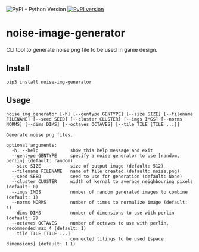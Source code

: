 ![PyPI - Python Version](https://img.shields.io/pypi/pyversions/noise-img-generator)
[![PyPI version](https://badge.fury.io/py/noise-img-generator.svg)](https://badge.fury.io/py/noise-img-generator)

# noise-image-generator
CLI tool to generate noise png file to be used in game design.

## Install
```shell
pip3 install noise-img-generator
```

## Usage
```shell
noise_img_generator [-h] [--gentype GENTYPE] [--size SIZE] [--filename FILENAME] [--seed SEED] [--cluster CLUSTER] [--imgs IMGS] [--norms NORMS] [--dims DIMS] [--octaves OCTAVES] [--tile TILE [TILE ...]]

Generate noise png files.

optional arguments:
  -h, --help            show this help message and exit
  --gentype GENTYPE     specify a noise generator to use [random, perlin] (default: random)
  --size SIZE           size of output image (default: 512)
  --filename FILENAME   name of file created (default: noise.png)
  --seed SEED           seed to use for generation (default: None)
  --cluster CLUSTER     width of kernal to average neighbouring pixels (default: 0)
  --imgs IMGS           number of random generated images to combine (default: 1)
  --norms NORMS         number of times to normalize image (default: 1)
  --dims DIMS           number of dimensions to use with perlin (default: 2)
  --octaves OCTAVES     number of octaves to use with perlin, recommended max 4 (default: 1)
  --tile TILE [TILE ...]
                        connected tilings to be used [space dimensions] (default: 1 1)
```
